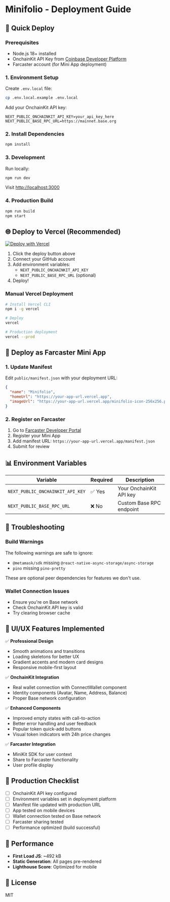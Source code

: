 # Minifolio - Deployment Guide

## 🚀 Quick Deploy

### Prerequisites
- Node.js 18+ installed
- OnchainKit API Key from [Coinbase Developer Platform](https://portal.cdp.coinbase.com/)
- Farcaster account (for Mini App deployment)

### 1. Environment Setup

Create `.env.local` file:
```bash
cp .env.local.example .env.local
```

Add your OnchainKit API key:
```env
NEXT_PUBLIC_ONCHAINKIT_API_KEY=your_api_key_here
NEXT_PUBLIC_BASE_RPC_URL=https://mainnet.base.org
```

### 2. Install Dependencies

```bash
npm install
```

### 3. Development

Run locally:
```bash
npm run dev
```

Visit [http://localhost:3000](http://localhost:3000)

### 4. Production Build

```bash
npm run build
npm start
```

## 🌐 Deploy to Vercel (Recommended)

[![Deploy with Vercel](https://vercel.com/button)](https://vercel.com/new/clone?repository-url=https%3A%2F%2Fgithub.com%2Fvistara-apps%2F06cefeea-74f0-42d1-aa40-223d0dba9b0f)

1. Click the deploy button above
2. Connect your GitHub account
3. Add environment variables:
   - `NEXT_PUBLIC_ONCHAINKIT_API_KEY`
   - `NEXT_PUBLIC_BASE_RPC_URL` (optional)
4. Deploy!

### Manual Vercel Deployment

```bash
# Install Vercel CLI
npm i -g vercel

# Deploy
vercel

# Production deployment
vercel --prod
```

## 🎯 Deploy as Farcaster Mini App

### 1. Update Manifest

Edit `public/manifest.json` with your deployment URL:
```json
{
  "name": "Minifolio",
  "homeUrl": "https://your-app-url.vercel.app",
  "imageUrl": "https://your-app-url.vercel.app/minifolio-icon-256x256.png"
}
```

### 2. Register on Farcaster

1. Go to [Farcaster Developer Portal](https://warpcast.com/~/developers)
2. Register your Mini App
3. Add manifest URL: `https://your-app-url.vercel.app/manifest.json`
4. Submit for review

## 📊 Environment Variables

| Variable | Required | Description |
|----------|----------|-------------|
| `NEXT_PUBLIC_ONCHAINKIT_API_KEY` | ✅ Yes | Your OnchainKit API key |
| `NEXT_PUBLIC_BASE_RPC_URL` | ❌ No | Custom Base RPC endpoint |

## 🔧 Troubleshooting

### Build Warnings
The following warnings are safe to ignore:
- `@metamask/sdk` missing `@react-native-async-storage/async-storage`
- `pino` missing `pino-pretty`

These are optional peer dependencies for features we don't use.

### Wallet Connection Issues
- Ensure you're on Base network
- Check OnchainKit API key is valid
- Try clearing browser cache

## 🎨 UI/UX Features Implemented

✅ **Professional Design**
- Smooth animations and transitions
- Loading skeletons for better UX
- Gradient accents and modern card designs
- Responsive mobile-first layout

✅ **OnchainKit Integration**
- Real wallet connection with ConnectWallet component
- Identity components (Avatar, Name, Address, Balance)
- Proper Base network configuration

✅ **Enhanced Components**
- Improved empty states with call-to-action
- Better error handling and user feedback
- Popular token quick-add buttons
- Visual token indicators with 24h price changes

✅ **Farcaster Integration**
- MiniKit SDK for user context
- Share to Farcaster functionality
- User profile display

## 📱 Production Checklist

- [ ] OnchainKit API key configured
- [ ] Environment variables set in deployment platform
- [ ] Manifest file updated with production URL
- [ ] App tested on mobile devices
- [ ] Wallet connection tested on Base network
- [ ] Farcaster sharing tested
- [ ] Performance optimized (build successful)

## 🚦 Performance

- **First Load JS**: ~492 kB
- **Static Generation**: All pages pre-rendered
- **Lighthouse Score**: Optimized for mobile

## 📝 License

MIT
